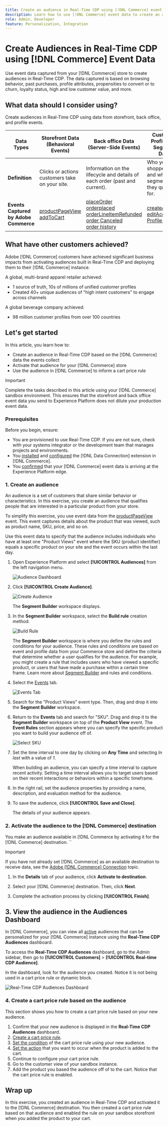 ```yaml
---
title: Create an audience in Real-Time CDP using [!DNL Commerce] event data
description: Learn how to use [!DNL Commerce] event data to create an audience in Real-Time CDP
role: Admin, Developer
feature: Personalization, Integration
---
```

# Create Audiences in Real-Time CDP using [!DNL Commerce] Event Data

Use event data captured from your [!DNL Commerce] store to create audiences in Real-Time CDP. The data captured is based on browsing behavior, past purchases, profile attributes, propensities to convert or to churn, loyalty status, high and low customer value, and more.

## What data should I consider using?

Create audiences in Real-Time CDP using data from storefront, back office, and profile events.

|Data Types|Storefront Data (Behavioral Events)|Back office Data (Server-Side Events)|Customer Profile and Segment Data|
|---|---|---|---|
|**Definition**|Clicks or actions customers take on your site.|Information on the lifecycle and details of each order (past and current).|Who your shoppers are and what segments do they qualify for.| 
|**Events Captured by Adobe Commerce**|[productPageView](events.md#productpageview)<br>[addToCart](events.md#addtocart)|[placeOrder](events.md#completecheckout)<br>[orderplaced](events-backoffice.md#orderplaced)<br>[orderLineItemRefunded](events-backoffice.md#orderlineitemrefunded)<br>[order Canceled](events-backoffice.md#ordercancelled)<br>[order history](connect-data.md#send-historical-order-data)|[createAccount](events.md#createaccount)<br>[editAccount](events.md#editaccount)<br>[Profile Record](events-profilerecord.md)|

## What have other customers achieved?

Adobe [!DNL Commerce] customers have achieved significant business impacts from activating audiences built in Real-Time CDP and deploying them to their [!DNL Commerce] instance.

A global, multi-brand apparel retailer achieved:

- 1 source of truth, 10s of millions of unified customer profiles
- Created 40+ unique audiences of "high intent customers" to engage across channels

A global beverage company achieved:

- 98 million customer profiles from over 100 countries

## Let's get started

In this article, you learn how to:

- Create an audience in Real-Time CDP based on the [!DNL Commerce] data the events collect
- Activate that audience for your [!DNL Commerce] store
- Use the audience in [!DNL Commerce] to inform a cart price rule

>[!IMPORTANT]
>
>Complete the tasks described in this article using your [!DNL Commerce] sandbox environment. This ensures that the storefront and back office event data you send to Experience Platform does not dilute your production event data.

### Prerequisites

Before you begin, ensure:

- You are provisioned to use Real-Time CDP. If you are not sure, check with your systems integrator or the development team that manages projects and environments.
- You [installed](install.md) and [configured](connect-data.md) the [!DNL Data Connection] extension in [!DNL Commerce].
- You [confirmed](connect-data.md#confirm-that-event-data-is-collected) that your [!DNL Commerce] event data is arriving at the Experience Platform edge.

### 1. Create an audience

An audience is a set of customers that share similar behavior or characteristics. In this exercise, you create an audience that qualifies people that are interested in a particular product from your store.

To simplify this exercise, you use event data from the [productPageView](events.md#productpageview) event. This event captures details about the product that was viewed, such as product name, SKU, price, and so on.

Use this event data to specify that the audience includes individuals who have at least one "Product Views" event where the SKU (product identifier) equals a specific product on your site and the event occurs within the last day. ​

1. Open Experience Platform and select **[!UICONTROL Audiences]** from the left navigation menu.

    ![Audience Dashboard](assets/audience-left-rail.png)

1. Click **[!UICONTROL Create Audience]**.

    ![Create Audience](assets/browse-create-audience.png)

    The **Segment Builder** workspace displays.

1. In the **Segment Builder** workspace, select the **Build rule** creation method.

    ![Build Rule](assets/build-rule.png)

    The **Segment Builder** workspace is where you define the rules and conditions for your audience.​ These rules and conditions are based on event and profile data from your Commerce store and define the criteria that determine whether a user qualifies for the audience. For example, you might create a rule that includes users who have viewed a specific product, or users that have made a purchase within a certain time frame. Learn more about [Segment Builder](https://experienceleague.adobe.com/en/docs/experience-platform/segmentation/ui/segment-builder) and rules and conditions.
    
1. Select the [Events](https://experienceleague.adobe.com/en/docs/experience-platform/segmentation/ui/segment-builder#events) tab.

    ![Events Tab](assets/audience-events-tab.png)

1. Search for the "Product Views" event type. Then, drag and drop it into the **Segment Builder** workspace.

1. Return to the **Events** tab and search for "SKU". Drag and drop it to the **Segment Builder** workspace on top of the **Product View** event. The **Event Rules** section appears where you can specify the specific product you want to build your audience off of.

    ![Select SKU](assets/audience-addsku.png)

1. Set the time interval to one day by clicking on **Any Time** and selecting *In last* with a value of *1*.

    When building an audience, you can specify a time interval to capture recent activity. Setting a time interval allows you to target users based on their recent interactions or behaviors within a specific timeframe.

1. In the right rail, set the audience properties by providing a name, description, and evaluation method for the audience.

1. To save the audience, click **[!UICONTROL Save and Close]**.

    The details of your audience appears.

### 2. Activate the audience to the [!DNL Commerce] destination

You make an audience available in [!DNL Commerce by activating it for the [!DNL Commerce] destination.
``

>[!IMPORTANT]
>
>If you have not already set [!DNL Commerce] as an available destination to receive data, see the [Adobe [!DNL Commerce] Connection](https://experienceleague.adobe.com/en/docs/experience-platform/destinations/catalog/personalization/adobe-commerce) topic.

1. In the **Details** tab of your audience, click **Activate to destination**.

1. Select your [!DNL Commerce] destination. Then, click **Next**.

1. Complete the activation process by clicking **[!UICONTROL Finish]**. 

## 3. View the audience in the Audiences Dashboard

In [!DNL Commerce], you can view all [active](https://experienceleague.adobe.com/en/docs/experience-platform/destinations/ui/activate/activate-edge-personalization-destinations) audiences that can be personalized for your [!DNL Commerce] instance using the **Real-Time CDP Audiences** dashboard.

To access the **Real-Time CDP Audiences** dashboard, go to the _Admin_ sidebar, then go to **[!UICONTROL Customers]** > **[!UICONTROL Real-time CDP Audience]**.

In the dashboard, look for the audience you created. Notice it is not being used in a cart price rule or dynamic block.

![Real-Time CDP Audiences Dashboard](assets/real-time-cdp-dashboard.png)

### 4. Create a cart price rule based on the audience

This section shows you how to create a cart price rule based on your new audience.

1. Confirm that your new audience is displayed in the **Real-Time CDP Audiences** dashboard.
1. [Create a cart price rule](https://experienceleague.adobe.com/en/docs/commerce-admin/marketing/promotions/cart-rules/price-rules-cart-create).
1. [Set the condition](https://experienceleague.adobe.com/en/docs/commerce-admin/marketing/promotions/cart-rules/price-rules-cart-create#use-real-time-cdp-audiences-to-set-a-condition) of the cart price rule using your new audience.
1. [Set the action](https://experienceleague.adobe.com/en/docs/commerce-admin/marketing/promotions/cart-rules/price-rules-cart-create#step-3-define-the-actions) that you want to occur when the product is added to the cart.
1. Continue to configure your cart price rule.
1. Go to the customer view of your sandbox instance.
1. Add the product you based the audience off of to the cart. Notice that the cart price rule is enabled.

## Wrap up

In this exercise, you created an audience in Real-Time CDP and activated it to the [!DNL Commerce] destination. You then created a cart price rule based on that audience and enabled the rule on your sandbox storefront when you added the product to your cart.
